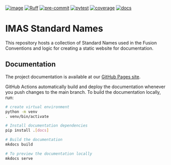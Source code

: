 [![image](https://img.shields.io/badge/python-3.11%20%7C%203.12%20%7C%203.13-blue)](https://github.com/Simon-McIntosh/IMAS-Standard-Names.git)
[![Ruff](https://img.shields.io/endpoint?url=https://raw.githubusercontent.com/charliermarsh/ruff/main/assets/badge/v2.json)](https://github.com/charliermarsh/ruff)
[![pre-commit](https://img.shields.io/badge/pre--commit-enabled-brightgreen?logo=pre-commit&logoColor=white)](https://github.com/pre-commit/pre-commit)
[![pytest](https://github.com/Simon-McIntosh/IMAS-Standard-Names/actions/workflows/python-package.yml/badge.svg)](https://Simon-McIntosh.github.io/IMAS-Standard-Names/pytest)
[![coverage](https://github.com/Simon-McIntosh/IMAS-Standard-Names/blob/gh-pages/badges/coverage.svg)](https://Simon-McIntosh.github.io/IMAS-Standard-Names/coverage)
[![docs](https://img.shields.io/badge/docs-online-brightgreen)](https://Simon-McIntosh.github.io/IMAS-Standard-Names/)

# IMAS Standard Names

This repository hosts a collection of Standard Names used in the Fusion
Conventions and logic for creating a static website for documentation.

## Documentation

The project documentation is available at our [GitHub Pages site](https://Simon-McIntosh.github.io/IMAS-Standard-Names/).

GitHub Actions automatically build and deploy the documentation whenever you push changes to the main branch. To build the documentation locally, run:

```bash
# create virtual environment
python -m venv
. venv/bin/activate

# Install documentation dependencies
pip install .[docs]

# Build the documentation
mkdocs build

# To preview the documentation locally
mkdocs serve
```
